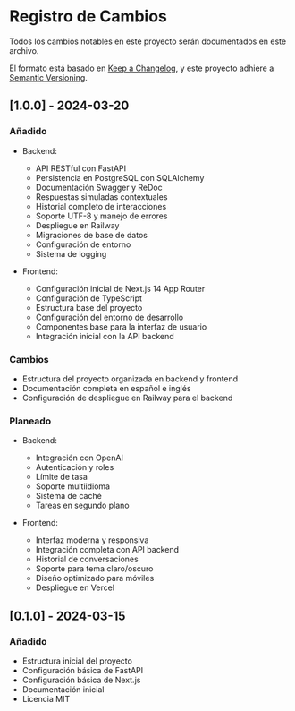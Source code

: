 # Registro de Cambios

Todos los cambios notables en este proyecto serán documentados en este archivo.

El formato está basado en [Keep a Changelog](https://keepachangelog.com/es-ES/1.0.0/),
y este proyecto adhiere a [Semantic Versioning](https://semver.org/spec/v2.0.0.html).

## [1.0.0] - 2024-03-20

### Añadido
- Backend:
  - API RESTful con FastAPI
  - Persistencia en PostgreSQL con SQLAlchemy
  - Documentación Swagger y ReDoc
  - Respuestas simuladas contextuales
  - Historial completo de interacciones
  - Soporte UTF-8 y manejo de errores
  - Despliegue en Railway
  - Migraciones de base de datos
  - Configuración de entorno
  - Sistema de logging

- Frontend:
  - Configuración inicial de Next.js 14 App Router
  - Configuración de TypeScript
  - Estructura base del proyecto
  - Configuración del entorno de desarrollo
  - Componentes base para la interfaz de usuario
  - Integración inicial con la API backend

### Cambios
- Estructura del proyecto organizada en backend y frontend
- Documentación completa en español e inglés
- Configuración de despliegue en Railway para el backend

### Planeado
- Backend:
  - Integración con OpenAI
  - Autenticación y roles
  - Límite de tasa
  - Soporte multiidioma
  - Sistema de caché
  - Tareas en segundo plano

- Frontend:
  - Interfaz moderna y responsiva
  - Integración completa con API backend
  - Historial de conversaciones
  - Soporte para tema claro/oscuro
  - Diseño optimizado para móviles
  - Despliegue en Vercel

## [0.1.0] - 2024-03-15

### Añadido
- Estructura inicial del proyecto
- Configuración básica de FastAPI
- Configuración básica de Next.js
- Documentación inicial
- Licencia MIT 
